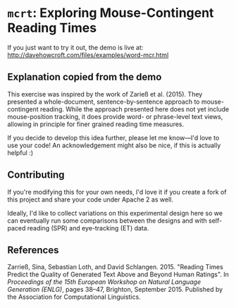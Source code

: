 `mcrt`: Exploring Mouse-Contingent Reading Times
================================================

If you just want to try it out, the demo is live at: http://davehowcroft.com/files/examples/word-mcr.html

Explanation copied from the demo
--------------------------------
This exercise was inspired by the work of Zarieß et al. (2015). They presented a whole-document, sentence-by-sentence approach to mouse-contingent reading. While the approach presented here does not yet include mouse-position tracking, it does provide word- or phrase-level text views, allowing in principle for finer grained reading time measures.

If you decide to develop this idea further, please let me know—I'd love to use your code! An acknowledgement might also be nice, if this is actually helpful :)

Contributing
------------

If you're modifying this for your own needs, I'd love it if you create a fork of this project and share your code under Apache 2 as well.

Ideally, I'd like to collect variations on this experimental design here so we can eventually run some comparisons between the designs and with self-paced reading (SPR) and eye-tracking (ET) data.

References
----------

Zarrieß, Sina, Sebastian Loth, and David Schlangen. 2015. 
"Reading Times Predict the Quality of Generated Text Above and Beyond Human Ratings". 
In _Proceedings of the 15th European Workshop on Natural Language Generation (ENLG)_, pages 38–47, Brighton, September 2015. 
Published by the Association for Computational Linguistics.

